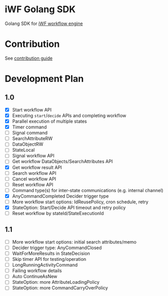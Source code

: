 # iWF Golang SDK
Golang SDK for [iWF workflow engine](https://github.com/indeedeng/iwf)

# Contribution
See [contribution guide](CONTRIBUTION.md)

# Development Plan

## 1.0

- [x] Start workflow API
- [x] Executing `start`/`decide` APIs and completing workflow
- [x] Parallel execution of multiple states
- [x] Timer command
- [ ] Signal command
- [ ] SearchAttributeRW
- [ ] DataObjectRW
- [ ] StateLocal
- [ ] Signal workflow API
- [ ] Get workflow DataObjects/SearchAttributes API
- [x] Get workflow result API
- [ ] Search workflow API
- [ ] Cancel workflow API
- [ ] Reset workflow API
- [ ] Command type(s) for inter-state communications (e.g. internal channel)
- [X] AnyCommandCompleted Decider trigger type
- [ ] More workflow start options: IdReusePolicy, cron schedule, retry
- [x] StateOption: Start/Decide API timeout and retry policy
- [ ] Reset workflow by stateId/StateExecutionId

## 1.1
- [ ] More workflow start options: initial search attributes/memo
- [ ] Decider trigger type: AnyCommandClosed
- [ ] WaitForMoreResults in StateDecision
- [ ] Skip timer API for testing/operation
- [ ] LongRunningActivityCommand
- [ ] Failing workflow details
- [ ] Auto ContinueAsNew
- [ ] StateOption: more AttributeLoadingPolicy
- [ ] StateOption: more CommandCarryOverPolicy